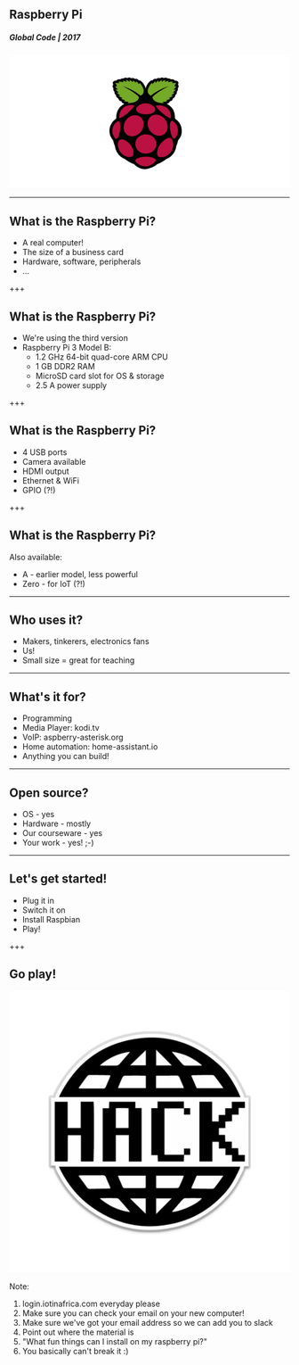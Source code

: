 ## Raspberry Pi
##### Global Code | 2017
![Raspberry Pi](/assets/img/raspberry-pi-720x340.png)

---
## What is the Raspberry Pi?
* A real computer!
* The size of a business card
* Hardware, software, peripherals
* ...

+++
## What is the Raspberry Pi?
* We're using the third version
* Raspberry Pi 3 Model B:
  * 1.2 GHz 64-bit quad-core ARM CPU
  * 1 GB DDR2 RAM
  * MicroSD card slot for OS & storage
  * 2.5 A power supply

+++
## What is the Raspberry Pi?
  * 4 USB ports
  * Camera available
  * HDMI output
  * Ethernet & WiFi
  * GPIO (?!)

+++
## What is the Raspberry Pi?
Also available:
* A - earlier model, less powerful
* Zero - for IoT (?!)

---
## Who uses it?
* Makers, tinkerers, electronics fans
* Us!
* Small size = great for teaching

---
## What's it for?
* Programming
* Media Player: kodi.tv
* VoIP: aspberry-asterisk.org
* Home automation: home-assistant.io
* Anything you can build!

---
## Open source?
* OS - yes
* Hardware - mostly
* Our courseware - yes
* Your work - yes! ;-)

---
## Let's get started!
* Plug it in
* Switch it on
* Install Raspbian
* Play!

+++
## Go play!
![Hack](/assets/img/hack-600.png)

Note:
1. login.iotinafrica.com everyday please
1. Make sure you can check your email on your new computer!
1. Make sure we've got your email address so we can add you to slack
1. Point out where the material is
1. "What fun things can I install on my raspberry pi?"
1. You basically can't break it :)